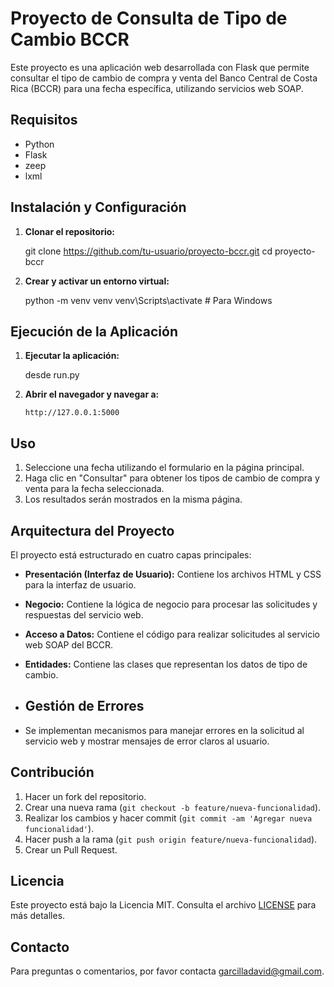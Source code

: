 # Proyecto de Consulta de Tipo de Cambio BCCR

Este proyecto es una aplicación web desarrollada con Flask que permite consultar el tipo de cambio de compra y venta del Banco Central de Costa Rica (BCCR) para una fecha específica, utilizando servicios web SOAP.

## Requisitos

- Python
- Flask
- zeep
- lxml

## Instalación y Configuración

1. **Clonar el repositorio:**

    
    git clone https://github.com/tu-usuario/proyecto-bccr.git
    cd proyecto-bccr
   

2. **Crear y activar un entorno virtual:**

  
    python -m venv venv
    venv\Scripts\activate  # Para Windows
   

## Ejecución de la Aplicación

1. **Ejecutar la aplicación:**

   
    desde run.py
   

2. **Abrir el navegador y navegar a:**

    ```
    http://127.0.0.1:5000
    ```

## Uso

1. Seleccione una fecha utilizando el formulario en la página principal.
2. Haga clic en "Consultar" para obtener los tipos de cambio de compra y venta para la fecha seleccionada.
3. Los resultados serán mostrados en la misma página.

## Arquitectura del Proyecto

El proyecto está estructurado en cuatro capas principales:

- **Presentación (Interfaz de Usuario):** Contiene los archivos HTML y CSS para la interfaz de usuario.
- **Negocio:** Contiene la lógica de negocio para procesar las solicitudes y respuestas del servicio web.
- **Acceso a Datos:** Contiene el código para realizar solicitudes al servicio web SOAP del BCCR.
- **Entidades:** Contiene las clases que representan los datos de tipo de cambio.

- ## Gestión de Errores

- Se implementan mecanismos para manejar errores en la solicitud al servicio web y mostrar mensajes de error claros al usuario.

## Contribución

1. Hacer un fork del repositorio.
2. Crear una nueva rama (`git checkout -b feature/nueva-funcionalidad`).
3. Realizar los cambios y hacer commit (`git commit -am 'Agregar nueva funcionalidad'`).
4. Hacer push a la rama (`git push origin feature/nueva-funcionalidad`).
5. Crear un Pull Request.

## Licencia

Este proyecto está bajo la Licencia MIT. Consulta el archivo [LICENSE](LICENSE) para más detalles.

## Contacto

Para preguntas o comentarios, por favor contacta garcilladavid@gmail.com.

